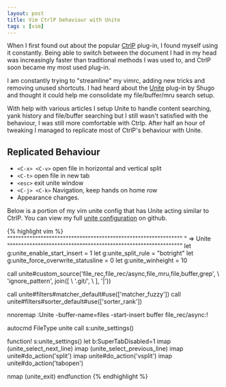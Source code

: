 ```yaml
---
layout: post
title: Vim CtrlP behaviour with Unite
tags : [vim]
---
```



When I first found out about the popular [CtrlP](https://github.com/kien/ctrlp.vim) plug-in, I found myself using it constantly. Being able to switch between the document I had in my head was increasingly faster than traditional methods I was used to, and CtrlP soon became my most used plug-in.

I am constantly trying to "streamline" my vimrc, adding new tricks and removing unused shortcuts. I had heard about the [Unite](https://github.com/Shougo/unite.vim) plug-in by Shugo and thought it could help me consolidate my file/buffer/mru search setup.

With help with various articles I setup Unite to handle content searching, yank history and file/buffer searching but I still wasn't satisfied with the behaviour, I was still more comfortable with Ctrlp. After half an hour of tweaking I managed to replicate most of CtrlP's behaviour with Unite.

## Replicated Behaviour 
+ `<C-x> <C-v>` open file in horizontal and vertical split
+ `<C-t>` open file in new tab
+ `<esc>` exit unite window
+ `<C-j> <C-k>` Navigation, keep hands on home row
+ Appearance changes.

Below is a portion of my vim unite config that has Unite acting similar to CtrlP.
You can view my full [unite configuration](https://github.com/eddie/dotfiles/blob/master/vim/vimrc#L249) on github.


{% highlight vim %}
"""""""""""""""""""""""""""""""""""""""""""""""""""""""""""""""
" => Unite
"""""""""""""""""""""""""""""""""""""""""""""""""""""""""""""""
let g:unite_enable_start_insert = 1
let g:unite_split_rule = "botright"
let g:unite_force_overwrite_statusline = 0
let g:unite_winheight = 10

call unite#custom_source('file_rec,file_rec/async,file_mru,file,buffer,grep',
      \ 'ignore_pattern', join([
      \ '\.git/',
      \ ], '\|'))

call unite#filters#matcher_default#use(['matcher_fuzzy'])
call unite#filters#sorter_default#use(['sorter_rank'])

nnoremap <C-P> :<C-u>Unite  -buffer-name=files   -start-insert buffer file_rec/async:!<cr>

autocmd FileType unite call s:unite_settings()

function! s:unite_settings()
  let b:SuperTabDisabled=1
  imap <buffer> <C-j>   <Plug>(unite_select_next_line)
  imap <buffer> <C-k>   <Plug>(unite_select_previous_line)
  imap <silent><buffer><expr> <C-x> unite#do_action('split')
  imap <silent><buffer><expr> <C-v> unite#do_action('vsplit')
  imap <silent><buffer><expr> <C-t> unite#do_action('tabopen')

  nmap <buffer> <ESC> <Plug>(unite_exit)
endfunction
{% endhighlight %}


